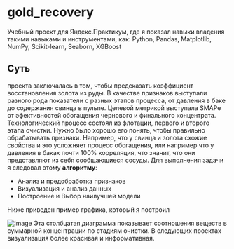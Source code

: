 # gold_recovery
Учебный проект для Яндекс.Практикум, где я показал навыки владения такими навыками и инструментами, как: Python, Pandas, Matplotlib, NumPy, Scikit-learn, Seaborn, XGBoost
## Суть 
проекта заключалась в том, чтобы предсказать коэффициент восстановления золота из руды. В качестве признаков выступали разного рода показатели с разных этапов процесса, от давления в баке до содержания свинца в пульпе. Целевой метрикой выступала SMAPe от эфективностей обогащения чернового и финального концентрата.
Технологический процесс состоял из флотации, первого и второго этапа очистки. Нужно было хорошо его понять, чтобы правильно обрабатывать признаки. Например, что у свинца и золота схожие свойства и это усложняет процесс обогащения, или например что у давления в баках почти 100% корреляция, что значит, что они представляют из себя сообщаюшиеся сосуды.
Для выполнения задачи я следовал этому <strong>алгоритму</strong>:
<ul>
  <li>Анализ и предобработка признаков</li>
  <li>Визуализация и анализ данных</li>
  <li>Построение и Выбор наилучшей модели</li>
</ul>
Ниже приведен пример графика, который я построил

![image](https://user-images.githubusercontent.com/104565128/165821526-feb0f008-b35c-458d-a3a7-70393d7c0a7f.png)
Эта столбцатая диаграмма показывает соотношения веществ в суммарной концентрации по стадиям очистки. В следующих проектах визуализация более красивая и информативная.
